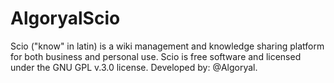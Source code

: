 # AlgoryalScio
Scio ("know" in latin) is a wiki management and knowledge sharing platform for both business and personal use. Scio is free software and licensed under the GNU GPL v.3.0 license. Developed by: @Algoryal.
